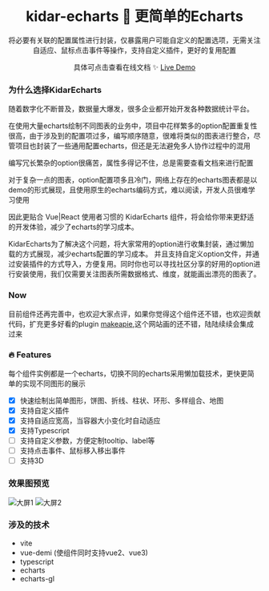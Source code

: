 
<h1 align="center">kidar-echarts 🍥 更简单的Echarts</h1>

<p align="center">
  将必要有关联的配置属性进行封装，仅暴露用户可能自定义的配置选项，无需关注自适应、鼠标点击事件等操作，支持自定义插件，更好的复用配置
</p>

<p align="center">
 具体可点击查看在线文档 ✨ <a href="https://kidarjs.github.io/kidar-echarts">Live Demo</a>
</p>

### 为什么选择KidarEcharts

随着数字化不断普及，数据量大爆发，很多企业都开始开发各种数据统计平台。

在使用大量echarts绘制不同图表的业务中，项目中花样繁多的option配置重复性很高，由于涉及到的配置项过多，编写顺序随意，很难将类似的图表进行整合，尽管项目也封装了一些通用配置echarts，但还是无法避免多人协作过程中的混用

编写冗长繁杂的option很痛苦，属性多得记不住，总是需要查看文档来进行配置

对于复杂一点的图表，option配置项多且冷门，网络上存在的echarts图表都是以demo的形式展现，且使用原生的echarts编码方式，难以阅读，开发人员很难学习使用

因此更贴合 Vue|React 使用者习惯的 KidarEcharts 组件，将会给你带来更舒适的开发体验，减少了echarts的学习成本。

KidarEcharts为了解决这个问题，将大家常用的option进行收集封装，通过懒加载的方式展现，减少echarts配置的学习成本。
并且支持自定义option文件，并通过安装插件的方式导入，方便复用。同时你也可以寻找社区分享的好用的option进行安装使用，我们仅需要关注图表所需数据格式、维度，就能画出漂亮的图表了。

### Now
目前组件还再完善中，也欢迎大家点评，如果你觉得这个组件还不错，也欢迎贡献代码，扩充更多好看的plugin
[makeapie](https://www.makeapie.com/explore.html),这个网站画的还不错，陆陆续续会集成过来
### 🔥 Features
每个组件实例都是一个echarts，切换不同的echarts采用懒加载技术，更快更简单的实现不同图形的展示

- [x] 快速绘制出简单图形，饼图、折线、柱状、环形、多样组合、地图
- [x] 支持自定义插件
- [x] 支持自适应宽高，当容器大小变化时自动适应
- [x] 支持Typescript
- [ ] 支持自定义参数，方便定制tooltip、label等
- [ ] 支持点击事件、鼠标移入移出事件
- [ ] 支持3D

### 效果图预览
![大屏1](../../assets/dataScreen1.png)
![大屏2](../../assets/dataScreen2.png)


### 涉及的技术
* vite
* vue-demi (使组件同时支持vue2、vue3)
* typescript
* echarts
* echarts-gl

